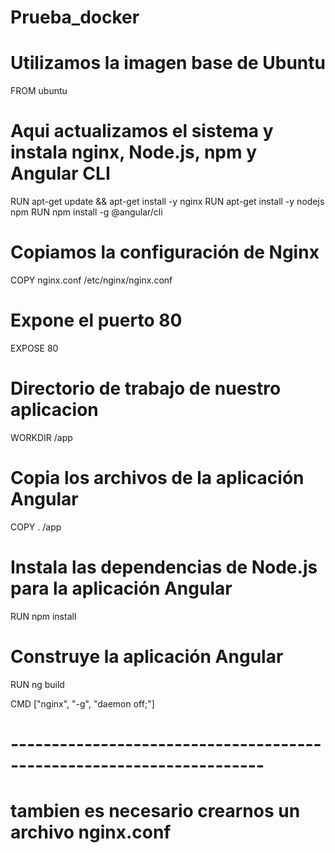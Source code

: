 # Prueba_docker
# Utilizamos la imagen base de Ubuntu
FROM ubuntu

# Aqui actualizamos el sistema y instala nginx, Node.js, npm y Angular CLI
RUN apt-get update && apt-get install -y nginx
RUN apt-get install -y nodejs npm
RUN npm install -g @angular/cli

#  Copiamos la configuración de Nginx
COPY nginx.conf /etc/nginx/nginx.conf

# Expone el puerto 80
EXPOSE 80

# Directorio de trabajo de nuestro aplicacion
WORKDIR /app

# Copia los archivos de la aplicación Angular
COPY . /app

# Instala las dependencias de Node.js para la aplicación Angular
RUN npm install

# Construye la aplicación Angular
RUN ng build

CMD ["nginx", "-g", "daemon off;"]
# ---------------------------------------------------------------------
# tambien es necesario crearnos un archivo nginx.conf
